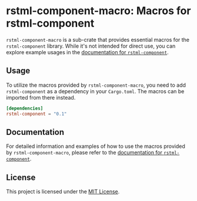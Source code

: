 # rstml-component-macro: Macros for rstml-component

`rstml-component-macro` is a sub-crate that provides essential macros for the `rstml-component` library. While it's not intended for direct use, you can explore example usages in the [documentation for `rstml-component`](https://https://docs.rs/rstml-component).

## Usage

To utilize the macros provided by `rstml-component-macro`, you need to add `rstml-component` as a dependency in your `Cargo.toml`. The macros can be imported from there instead.

```toml
[dependencies]
rstml-component = "0.1"
```

## Documentation

For detailed information and examples of how to use the macros provided by `rstml-component-macro`, please refer to the [documentation for `rstml-component`](https://https://docs.rs/rstml-component).

## License

This project is licensed under the [MIT License](LICENSE).
